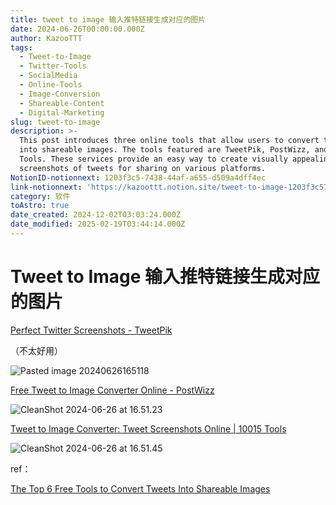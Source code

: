 ```yaml
---
title: tweet to image 输入推特链接生成对应的图片
date: 2024-06-26T00:00:00.000Z
author: KazooTTT
tags:
  - Tweet-to-Image
  - Twitter-Tools
  - SocialMedia
  - Online-Tools
  - Image-Conversion
  - Shareable-Content
  - Digital-Marketing
slug: tweet-to-image
description: >-
  This post introduces three online tools that allow users to convert tweets
  into shareable images. The tools featured are TweetPik, PostWizz, and 10015
  Tools. These services provide an easy way to create visually appealing
  screenshots of tweets for sharing on various platforms.
NotionID-notionnext: 1203f3c5-7438-44af-a655-d509a4dff4ec
link-notionnext: 'https://kazoottt.notion.site/tweet-to-image-1203f3c5743844afa655d509a4dff4ec'
category: 软件
toAstro: true
date_created: 2024-12-02T03:03:24.000Z
date_modified: 2025-02-19T03:44:14.000Z
---
```


# Tweet to Image 输入推特链接生成对应的图片

[Perfect Twitter Screenshots - TweetPik](<https://tweethunter.io/tweetpik>)

（不太好用）

![Pasted image 20240626165118](<https://pictures.kazoottt.top/2024/06/20240626-107e2d31780d2e0e825f4f83caff1e21.png>)

[Free Tweet to Image Converter Online - PostWizz](<https://postwizz.com/tweet-to-image-converter/>)

![CleanShot 2024-06-26 at 16.51.23](<https://pictures.kazoottt.top/2024/06/20240626-569afec94aad21e529e2ebc1b7faf3c3.png>)

[Tweet to Image Converter: Tweet Screenshots Online | 10015 Tools](<https://10015.io/tools/tweet-to-image-converter>)

![CleanShot 2024-06-26 at 16.51.45](<https://pictures.kazoottt.top/2024/06/20240626-876ad7be2e0d7ffa185281d8a6494fad.png>)

ref：

[The Top 6 Free Tools to Convert Tweets Into Shareable Images](<https://www.makeuseof.com/free-tools-convert-tweets-into-images/>)
